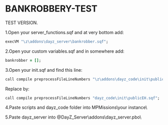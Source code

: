 # BANKROBBERY-TEST

TEST VERSION.

1.Open your server_functions.sqf and at very bottom add:

```ruby
execVM "\z\addons\dayz_server\bankrobber.sqf";
```

2.Open your custom variables.sqf and in somewhere add:
```ruby
bankrobber = [];
```

3.Open your init.sqf and find this line:
```ruby
call compile preprocessFileLineNumbers "\z\addons\dayz_code\init\publicEH.sqf";
```
Replace by:
```ruby
call compile preprocessFileLineNumbers "dayz_code\init\publicEH.sqf";
```

4.Paste scripts and dayz_code folder into MPMissions\your instance\

5.Paste dayz_server into @DayZ_Server\addons\dayz_server.pbo\
